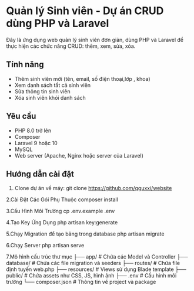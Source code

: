 # Quản lý Sinh viên - Dự án CRUD dùng PHP và Laravel

Đây là ứng dụng web quản lý sinh viên đơn giản, dùng PHP và Laravel để thực hiện các chức năng CRUD: thêm, xem, sửa, xóa.

## Tính năng

- Thêm sinh viên mới (tên, email, số điện thoại,lớp , khoa)
- Xem danh sách tất cả sinh viên
- Sửa thông tin sinh viên
- Xóa sinh viên khỏi danh sách

## Yêu cầu

- PHP 8.0 trở lên
- Composer
- Laravel 9 hoặc 10
- MySQL
- Web server (Apache, Nginx hoặc server của Laravel)

## Hướng dẫn cài đặt

1. Clone dự án về máy:
git clone https://github.com/qguxxi/website

2.Cài Đặt Các Gói Phụ Thuộc
composer install

3.Cấu Hình Môi Trường
cp .env.example .env

4.Tạo Key Ứng Dụng
php artisan key:generate

5.Chạy Migration để tạo bảng trong database
php artisan migrate

6.Chạy Server
php artisan serve

7.Mô hình cấu trúc thư mục
├── app/            # Chứa các Model và Controller
├── database/       # Chứa các file migration và seeders
├── routes/         # Chứa file định tuyến web.php
├── resources/      # Views sử dụng Blade template
├── public/         # Chứa assets như CSS, JS, hình ảnh
├── .env            # Cấu hình môi trường
└── composer.json   # Thông tin về project và package
